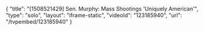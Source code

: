 {
    "title": "[1508521429] Sen. Murphy: Mass Shootings 'Uniquely American'",
    "type": "solo",
    "layout": "iframe-static",
    "videoId": "123185940",
    "url": "\/tvpembed\/123185940"
}